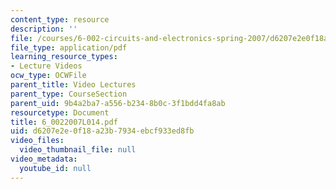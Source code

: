 ```yaml
---
content_type: resource
description: ''
file: /courses/6-002-circuits-and-electronics-spring-2007/d6207e2e0f18a23b7934ebcf933ed8fb_6_0022007L014.pdf
file_type: application/pdf
learning_resource_types:
- Lecture Videos
ocw_type: OCWFile
parent_title: Video Lectures
parent_type: CourseSection
parent_uid: 9b4a2ba7-a556-b234-8b0c-3f1bdd4fa8ab
resourcetype: Document
title: 6_0022007L014.pdf
uid: d6207e2e-0f18-a23b-7934-ebcf933ed8fb
video_files:
  video_thumbnail_file: null
video_metadata:
  youtube_id: null
---
```

